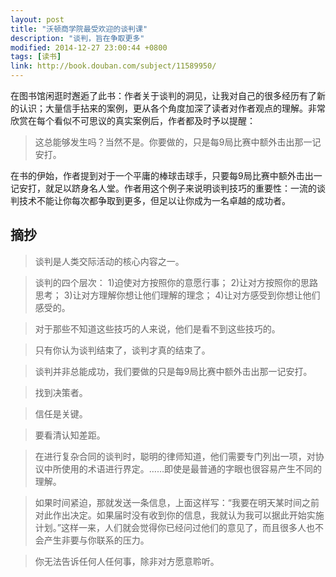 ```yaml
---
layout: post
title: "沃顿商学院最受欢迎的谈判课"
description: "谈判，旨在争取更多"
modified: 2014-12-27 23:00:44 +0800
tags: [读书]
link: http://book.douban.com/subject/11589950/
---
```


在图书馆闲逛时邂逅了此书：作者关于谈判的洞见，让我对自己的很多经历有了新的认识；大量信手拈来的案例，更从各个角度加深了读者对作者观点的理解。非常欣赏在每个看似不可思议的真实案例后，作者都及时予以提醒：

> 这总能够发生吗？当然不是。你要做的，只是每9局比赛中额外击出那一记安打。

在书的伊始，作者提到对于一个平庸的棒球击球手，只要每9局比赛中额外击出一记安打，就足以跻身名人堂。作者用这个例子来说明谈判技巧的重要性：一流的谈判技术不能让你每次都争取到更多，但足以让你成为一名卓越的成功者。

## 摘抄

> 谈判是人类交际活动的核心内容之一。

> 谈判的四个层次：
> 1)迫使对方按照你的意愿行事；
> 2)让对方按照你的思路思考；
> 3)让对方理解你想让他们理解的理念；
> 4)让对方感受到你想让他们感受的。

> 对于那些不知道这些技巧的人来说，他们是看不到这些技巧的。

> 只有你认为谈判结束了，谈判才真的结束了。

> 谈判并非总能成功，我们要做的只是每9局比赛中额外击出那一记安打。

> 找到决策者。

> 信任是关键。

> 要看清认知差距。

> 在进行复杂合同的谈判时，聪明的律师知道，他们需要专门列出一项，对协议中所使用的术语进行界定。……即使是最普通的字眼也很容易产生不同的理解。

> 如果时间紧迫，那就发送一条信息，上面这样写：“我要在明天某时间之前对此作出决定。如果届时没有收到你的信息，我就认为我可以据此开始实施计划。”这样一来，人们就会觉得你已经问过他们的意见了，而且很多人也不会产生非要与你联系的压力。

> 你无法告诉任何人任何事，除非对方愿意聆听。
